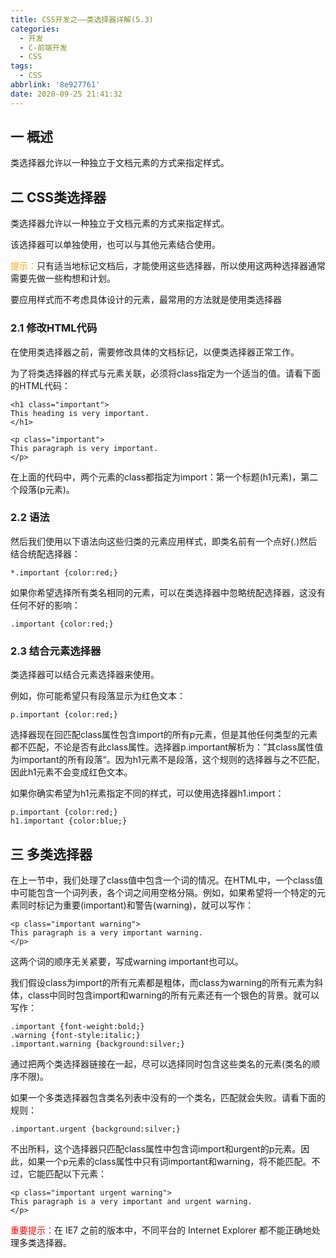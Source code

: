 ```yaml
---
title: CSS开发之——类选择器详解(5.3)
categories:
  - 开发
  - C-前端开发
  - CSS
tags:
  - CSS
abbrlink: '8e927761'
date: 2020-09-25 21:41:32
---
```

## 一 概述

类选择器允许以一种独立于文档元素的方式来指定样式。

<!--more-->

## 二 CSS类选择器

类选择器允许以一种独立于文档元素的方式来指定样式。

该选择器可以单独使用，也可以与其他元素结合使用。

<font color="orange">提示：</font>只有适当地标记文档后，才能使用这些选择器，所以使用这两种选择器通常需要先做一些构想和计划。

要应用样式而不考虑具体设计的元素，最常用的方法就是使用类选择器

### 2.1 修改HTML代码

在使用类选择器之前，需要修改具体的文档标记，以便类选择器正常工作。

为了将类选择器的样式与元素关联，必须将class指定为一个适当的值。请看下面的HTML代码：

```
<h1 class="important">
This heading is very important.
</h1>

<p class="important">
This paragraph is very important.
</p>
```

在上面的代码中，两个元素的class都指定为import：第一个标题(h1元素)，第二个段落(p元素)。

### 2.2 语法

然后我们使用以下语法向这些归类的元素应用样式，即类名前有一个点好(.)然后结合统配选择器：

```
*.important {color:red;}
```

如果你希望选择所有类名相同的元素，可以在类选择器中忽略统配选择器，这没有任何不好的影响：

```
.important {color:red;}
```

### 2.3 结合元素选择器

类选择器可以结合元素选择器来使用。

例如，你可能希望只有段落显示为红色文本：

```
p.important {color:red;}
```

选择器现在回匹配class属性包含import的所有p元素，但是其他任何类型的元素都不匹配，不论是否有此class属性。选择器p.important解析为：”其class属性值为important的所有段落“。因为h1元素不是段落，这个规则的选择器与之不匹配，因此h1元素不会变成红色文本。

如果你确实希望为h1元素指定不同的样式，可以使用选择器h1.import：

```
p.important {color:red;}
h1.important {color:blue;}
```

## 三 多类选择器

在上一节中，我们处理了class值中包含一个词的情况。在HTML中，一个class值中可能包含一个词列表，各个词之间用空格分隔。例如，如果希望将一个特定的元素同时标记为重要(important)和警告(warning)，就可以写作：

```
<p class="important warning">
This paragraph is a very important warning.
</p>
```

这两个词的顺序无关紧要，写成warning important也可以。

我们假设class为import的所有元素都是粗体，而class为warning的所有元素为斜体，class中同时包含import和warning的所有元素还有一个银色的背景。就可以写作：

```
.important {font-weight:bold;}
.warning {font-style:italic;}
.important.warning {background:silver;}
```

通过把两个类选择器链接在一起，尽可以选择同时包含这些类名的元素(类名的顺序不限)。

如果一个多类选择器包含类名列表中没有的一个类名，匹配就会失败。请看下面的规则：

```
.important.urgent {background:silver;}
```

不出所料，这个选择器只匹配class属性中包含词import和urgent的p元素。因此，如果一个p元素的class属性中只有词important和warning，将不能匹配。不过，它能匹配以下元素：

```
<p class="important urgent warning">
This paragraph is a very important and urgent warning.
</p>
```

<font color="red">重要提示：</font>在 IE7 之前的版本中，不同平台的 Internet Explorer 都不能正确地处理多类选择器。